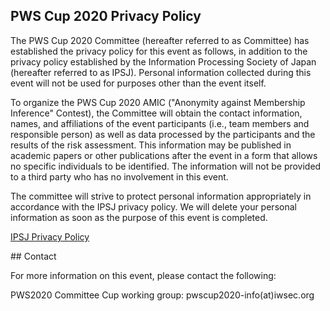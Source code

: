 ## PWS Cup 2020 Privacy Policy

The PWS Cup 2020 Committee (hereafter referred to as Committee) has established the privacy policy for this event as follows, in addition to the privacy policy established by the Information Processing Society of Japan (hereafter referred to as IPSJ).
Personal information collected during this event will not be used for purposes other than the event itself.

To organize the PWS Cup 2020 AMIC ("Anonymity against Membership Inference" Contest), the Committee will obtain the contact information, names, and affiliations of the event participants (i.e., team members and responsible person) as well as data processed by the participants and the results of the risk assessment.
This information may be published in academic papers or other publications after the event in a form that allows no specific individuals to be identified. The information will not be provided to a third party who has no involvement in this event.

The committee will strive to protect personal information appropriately in accordance with the IPSJ privacy policy. We will delete your personal information as soon as the purpose of this event is completed.

[IPSJ Privacy Policy](https://www.ipsj.or.jp/english/privacypolicy_e.html)

## Contact

For more information on this event, please contact the following:

PWS2020 Committee Cup working group: pwscup2020-info(at)iwsec.org
